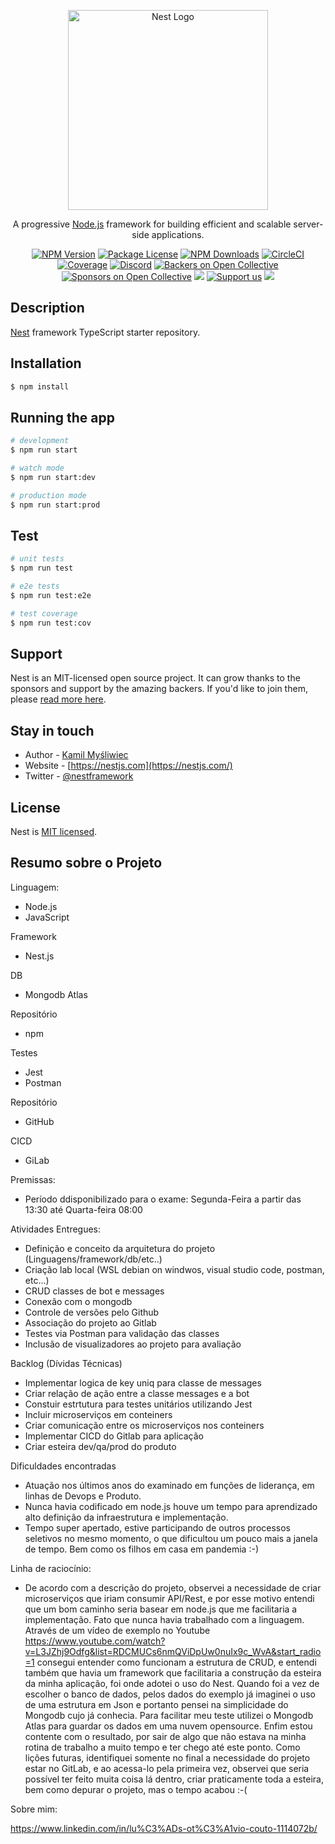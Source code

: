 <p align="center">
  <a href="http://nestjs.com/" target="blank"><img src="https://nestjs.com/img/logo_text.svg" width="320" alt="Nest Logo" /></a>
</p>

[circleci-image]: https://img.shields.io/circleci/build/github/nestjs/nest/master?token=abc123def456
[circleci-url]: https://circleci.com/gh/nestjs/nest

  <p align="center">A progressive <a href="http://nodejs.org" target="_blank">Node.js</a> framework for building efficient and scalable server-side applications.</p>
    <p align="center">
<a href="https://www.npmjs.com/~nestjscore" target="_blank"><img src="https://img.shields.io/npm/v/@nestjs/core.svg" alt="NPM Version" /></a>
<a href="https://www.npmjs.com/~nestjscore" target="_blank"><img src="https://img.shields.io/npm/l/@nestjs/core.svg" alt="Package License" /></a>
<a href="https://www.npmjs.com/~nestjscore" target="_blank"><img src="https://img.shields.io/npm/dm/@nestjs/common.svg" alt="NPM Downloads" /></a>
<a href="https://circleci.com/gh/nestjs/nest" target="_blank"><img src="https://img.shields.io/circleci/build/github/nestjs/nest/master" alt="CircleCI" /></a>
<a href="https://coveralls.io/github/nestjs/nest?branch=master" target="_blank"><img src="https://coveralls.io/repos/github/nestjs/nest/badge.svg?branch=master#9" alt="Coverage" /></a>
<a href="https://discord.gg/G7Qnnhy" target="_blank"><img src="https://img.shields.io/badge/discord-online-brightgreen.svg" alt="Discord"/></a>
<a href="https://opencollective.com/nest#backer" target="_blank"><img src="https://opencollective.com/nest/backers/badge.svg" alt="Backers on Open Collective" /></a>
<a href="https://opencollective.com/nest#sponsor" target="_blank"><img src="https://opencollective.com/nest/sponsors/badge.svg" alt="Sponsors on Open Collective" /></a>
  <a href="https://paypal.me/kamilmysliwiec" target="_blank"><img src="https://img.shields.io/badge/Donate-PayPal-ff3f59.svg"/></a>
    <a href="https://opencollective.com/nest#sponsor"  target="_blank"><img src="https://img.shields.io/badge/Support%20us-Open%20Collective-41B883.svg" alt="Support us"></a>
  <a href="https://twitter.com/nestframework" target="_blank"><img src="https://img.shields.io/twitter/follow/nestframework.svg?style=social&label=Follow"></a>
</p>
  <!--[![Backers on Open Collective](https://opencollective.com/nest/backers/badge.svg)](https://opencollective.com/nest#backer)
  [![Sponsors on Open Collective](https://opencollective.com/nest/sponsors/badge.svg)](https://opencollective.com/nest#sponsor)-->

## Description

[Nest](https://github.com/nestjs/nest) framework TypeScript starter repository.

## Installation

```bash
$ npm install
```

## Running the app

```bash
# development
$ npm run start

# watch mode
$ npm run start:dev

# production mode
$ npm run start:prod
```

## Test

```bash
# unit tests
$ npm run test

# e2e tests
$ npm run test:e2e

# test coverage
$ npm run test:cov
```

## Support

Nest is an MIT-licensed open source project. It can grow thanks to the sponsors and support by the amazing backers. If you'd like to join them, please [read more here](https://docs.nestjs.com/support).

## Stay in touch

- Author - [Kamil Myśliwiec](https://kamilmysliwiec.com)
- Website - [https://nestjs.com](https://nestjs.com/)
- Twitter - [@nestframework](https://twitter.com/nestframework)

## License

Nest is [MIT licensed](LICENSE).


## Resumo sobre o Projeto

Linguagem:
  - Node.js 
  - JavaScript

Framework
  - Nest.js

DB
  - Mongodb Atlas

Repositório
  - npm

Testes
  - Jest
  - Postman

Repositório
  - GitHub

CICD
  - GiLab


Premissas: 

- Período ddisponibilizado para o  exame: Segunda-Feira a partir das 13:30 até Quarta-feira 08:00


Atividades Entregues:

  - Definição e conceito da arquitetura do projeto (Linguagens/framework/db/etc..)
  - Criação lab local (WSL debian on windwos, visual studio code, postman, etc...)
  - CRUD classes de bot e messages
  - Conexão com o mongodb
  - Controle de versões pelo Github
  - Associação do projeto ao Gitlab
  - Testes via Postman para validação das classes
  - Inclusão de visualizadores ao projeto para avaliação

Backlog (Dívidas Técnicas)

  - Implementar logica de key uniq para classe de messages
  - Criar relação de ação entre a classe messages e a bot
  - Constuir estrtutura para testes unitários utilizando Jest
  - Incluir microserviços em conteiners
  - Criar comunicação entre os microserviços nos conteiners
  - Implementar CICD do Gitlab para aplicação
  - Criar esteira dev/qa/prod do produto

Dificuldades encontradas

- Atuação nos últimos anos do examinado em funções de liderança, em linhas de Devops e Produto.
- Nunca havia codificado em node.js houve um tempo para aprendizado alto definição da infraestrutura e implementação.
- Tempo super apertado, estive participando de outros processos seletivos no mesmo momento, o que dificultou um pouco mais a janela de tempo. Bem como os filhos em casa em pandemia :-)

Linha de raciocínio:

- De acordo com a descrição do projeto, observei a necessidade de criar  microserviços que iriam consumir API/Rest, e por esse motivo entendi que um bom caminho seria basear em node.js que me facilitaria a implementação. Fato que nunca havia trabalhado com a linguagem. Através  de um vídeo de exemplo no Youtube https://www.youtube.com/watch?v=L3JZhj9Odfg&list=RDCMUCs6nmQViDpUw0nuIx9c_WvA&start_radio=1 consegui entender como funcionam a estrutura de CRUD, e entendi também que havia um framework que facilitaria a construção da esteira da minha aplicação, foi onde adotei o uso do Nest. Quando foi a vez de escolher o banco de dados, pelos dados do exemplo já imaginei o uso de uma estrutura em Json e portanto pensei na simplicidade do Mongodb cujo já conhecia. Para facilitar meu teste utilizei o Mongodb Atlas para guardar os dados em uma nuvem opensource.
Enfim estou contente com o resultado, por sair de algo que não estava na minha rotina de trabalho a muito tempo e ter chego até este ponto. Como lições futuras, identifiquei somente no final a necessidade do projeto estar no GitLab, e ao acessa-lo pela primeira vez, observei que seria possível ter feito muita coisa lá dentro, criar praticamente toda a esteira, bem como depurar o projeto, mas o tempo acabou :-(

Sobre mim:

https://www.linkedin.com/in/lu%C3%ADs-ot%C3%A1vio-couto-1114072b/